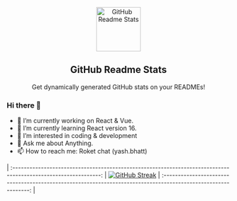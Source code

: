 <p align="center">
 <img width="100px" src="https://res.cloudinary.com/anuraghazra/image/upload/v1594908242/logo_ccswme.svg" align="center" alt="GitHub Readme Stats" />
 <h2 align="center">GitHub Readme Stats</h2>
 <p align="center">Get dynamically generated GitHub stats on your READMEs!</p>
</p>

### Hi there 👋

- 🔭 I’m currently working on React & Vue.
- 🌱 I’m currently learning React version 16.
- 👀 I’m interested in coding & development
- 💬 Ask me about Anything.
- 📫 How to reach me: Roket chat (yash.bhatt)

| :-------------------------------------------------------------------------------------------------------------: |
[![GitHub Streak](http://github-readme-streak-stats.herokuapp.com?user=yashbhatt-theone&theme=react)](https://git.io/streak-stats)
| :-------------------------------------------------------------------------------------------------------------: |

<!--
**yashbhatt-theone/yashbhatt-theone** is a ✨ _special_ ✨ repository because its `README.md` (this file) appears on your GitHub profile.
Here are some ideas to get you started:
-->
